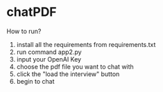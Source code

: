 # chatPDF

How to run?

1. install all the requirements from requirements.txt
2. run command app2.py
3. input your OpenAI Key
4. choose the pdf file you want to chat with
5. click the "load the interview" button
6. begin to chat

